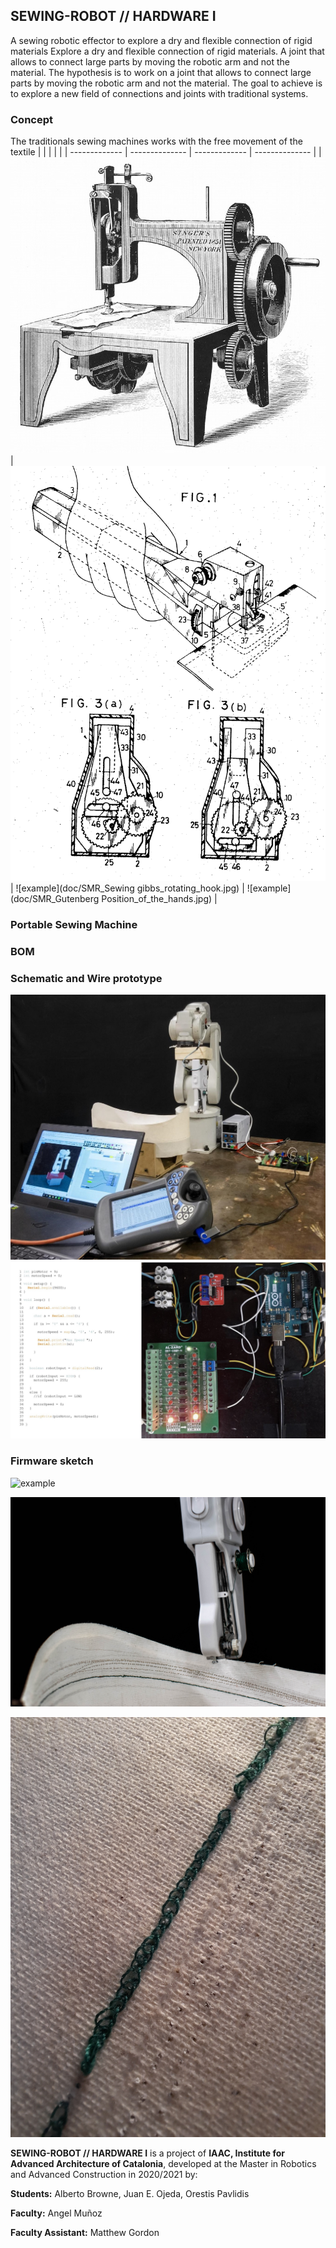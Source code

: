 ## **SEWING-ROBOT // HARDWARE I**
A sewing robotic effector to explore a dry and flexible connection of rigid materials
Explore a dry and flexible connection of rigid materials. A joint that allows to connect large parts by moving the robotic arm and not the material.
The hypothesis is to work on a joint that allows to connect large parts by moving the robotic arm and not the material. The goal to achieve is to explore a new field of connections and joints with traditional systems.

### **Concept**
The traditionals sewing machines works with the free movement of the textile
|               |                |               |                |
| ------------- | -------------- | ------------- | -------------- |
| ![example](doc/SMR_Sewing_singer_1st_patent.jpeg) | ![example](doc/SMR_Sewing_US3745950-drawings-page-2b.png) |  ![example](doc/SMR_Sewing gibbs_rotating_hook.jpg) | ![example](doc/SMR_Gutenberg Position_of_the_hands.jpg) |

### **Portable Sewing Machine**

### **BOM**

### **Schematic and Wire prototype**
![example](doc/SM_Work_cell.jpg)
![example](doc/SM_Firmware.jpg)
### **Firmware sketch**

![example](doc/SM01.JPG)

![example](doc/SM02.jpg)

![example](doc/SM03.jpg)

**SEWING-ROBOT // HARDWARE I** is a project of **IAAC, Institute for Advanced Architecture of Catalonia**, developed at the Master in Robotics and Advanced Construction in 2020/2021 by:

**Students:** Alberto Browne, Juan E. Ojeda, Orestis Pavlidis

**Faculty:** Angel Muñoz

**Faculty Assistant:** Matthew Gordon
